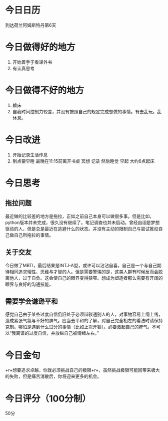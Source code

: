 # 今日日历
到达荷兰阿姆斯特丹第6天

# 今日做得好的地方
1. 开始着手于看课外书
2. 有认真思考

# 今日做得不好的地方
1. 赖床
2. 自我时间控制力较差，并没有按照自己的规定完成想做的事情。有去乱玩。乱休息。

# 今日改进
1. 开始记录生活作息
2. 到点要早睡 最晚在11:15前离开书桌 冥想 记录 然后睡觉 早起 大约6点起床

# 今日思考
## 拖拉问题
最近做的比较差的地方是拖拉，正如之前自己本身可以做很多事。但是比如，python版本并未完成，很久没有继续了。笔记调查也并未启动。曾经自诩是梦想驱动的人，但是总是最近在逃避什么的状态。并没有主动的限制自己与尝试推动自己做自己所拖拉的事情。
## 关于交友
今日做了MBTI，最后结果是INTJ-A型，或许可以沾沾自喜，自己是一个与自己期待相同追求理性、思维与才智的人。但是需要警惕的是，这类人群有时候反而会脱离他人，过于自负。这会使自己的眼界变得狭窄。想成为塑造者那么需要有开阔的眼界与良好的沟通技能。
## 需要学会谦逊平和
感觉自己由于某些过度自信仍旧处于必须辩驳通别人的人，对事物容易上纲上线，造成紧张气氛与不好的脾气。应当去平和的了解，对自己完全相左的看法时请保持克制。哪怕是遇到什么过分的事情（比如上次开锁）。必要激起自己的脾气。不可以“我离谱的过度自信，并放纵自己被情绪左右。”

# 今日金句
+r+想要追求卓越，你就必须挑战自己的极限+r+，虽然挑战极限可能回带来极大的失败，但是痛苦消散后，你将迎来更多的机会。

# 今日评分（100分制）
50分
